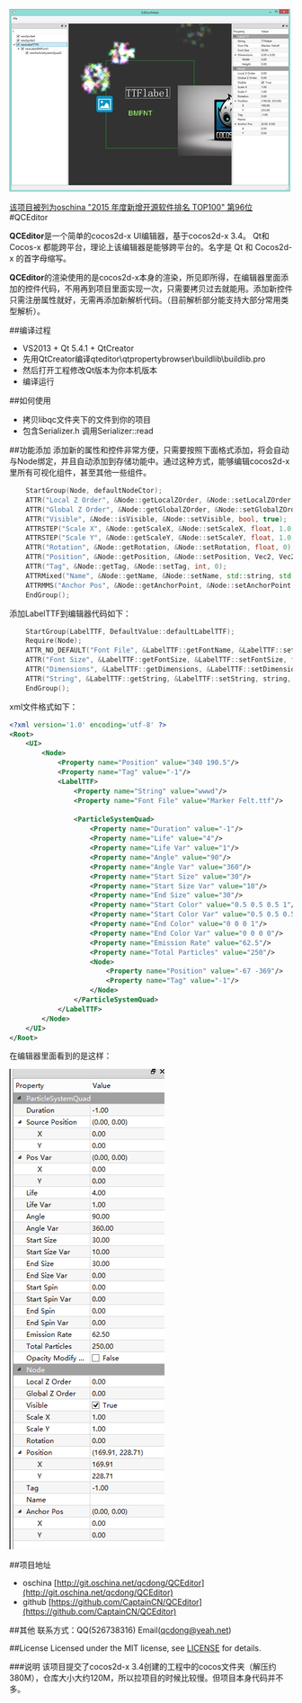 ![preview][]

[该项目被列为oschina "2015 年度新增开源软件排名 TOP100" 第96位](https://www.oschina.net/news/69808/2015-annual-ranking-top-100-new-open-source-software)
#QCEditor

**QCEditor**是一个简单的cocos2d-x UI编辑器，基于cocos2d-x 3.4。 Qt和Cocos-x 都能跨平台，理论上该编辑器是能够跨平台的。名字是 Qt 和 Cocos2d-x 的首字母缩写。

**QCEditor**的渲染使用的是cocos2d-x本身的渲染，所见即所得，在编辑器里面添加的控件代码，不用再到项目里面实现一次，只需要拷贝过去就能用。添加新控件只需注册属性就好，无需再添加新解析代码。（目前解析部分能支持大部分常用类型解析）。

##编译过程
* VS2013 + Qt 5.4.1 + QtCreator
* 先用QtCreator编译qteditor\qtpropertybrowser\buildlib\buildlib.pro
* 然后打开工程修改Qt版本为你本机版本
* 编译运行

##如何使用
* 拷贝libqc文件夹下的文件到你的项目
* 包含Serializer.h 调用Serializer::read

##功能添加
添加新的属性和控件非常方便，只需要按照下面格式添加，将会自动与Node绑定，并且自动添加到存储功能中。通过这种方式，能够编辑cocos2d-x里所有可视化组件，甚至其他一些组件。

```C++
	StartGroup(Node, defaultNodeCtor);
	ATTR("Local Z Order", &Node::getLocalZOrder, &Node::setLocalZOrder, int, 0);
	ATTR("Global Z Order", &Node::getGlobalZOrder, &Node::setGlobalZOrder, float, 0.0f);
	ATTR("Visible", &Node::isVisible, &Node::setVisible, bool, true);
	ATTRSTEP("Scale X", &Node::getScaleX, &Node::setScaleX, float, 1.0, 0.1);
	ATTRSTEP("Scale Y", &Node::getScaleY, &Node::setScaleY, float, 1.0, 0.1);
	ATTR("Rotation", &Node::getRotation, &Node::setRotation, float, 0);
	ATTR("Position", &Node::getPosition, &Node::setPosition, Vec2, Vec2(0, 0));
	ATTR("Tag", &Node::getTag, &Node::setTag, int, 0);
	ATTRMixed("Name", &Node::getName, &Node::setName, std::string, std::string());
	ATTRMMS("Anchor Pos", &Node::getAnchorPoint, &Node::setAnchorPoint, Vec2, Vec2(0, 0), Vec2(0, 0), Vec2(1, 1), Vec2(0.1, 0.1));
	EndGroup();
```

添加LabelTTF到编辑器代码如下：
```C++
	StartGroup(LabelTTF, DefaultValue::defaultLabelTTF);
	Require(Node);
	ATTR_NO_DEFAULT("Font File", &LabelTTF::getFontName, &LabelTTF::setFontName, string, Variant::TString);
	ATTR("Font Size", &LabelTTF::getFontSize, &LabelTTF::setFontSize, float, 20);
	ATTR("Dimensions", &LabelTTF::getDimensions, &LabelTTF::setDimensions, Size, Size(0,0));
	ATTR("String", &LabelTTF::getString, &LabelTTF::setString, string, string());
	EndGroup();
```

xml文件格式如下：

```XML
<?xml version='1.0' encoding='utf-8' ?>
<Root>
	<UI>
		<Node>
			<Property name="Position" value="340 190.5"/>
			<Property name="Tag" value="-1"/>
			<LabelTTF>
				<Property name="String" value="wwwd"/>
				<Property name="Font File" value="Marker Felt.ttf"/>
				
				<ParticleSystemQuad>
					<Property name="Duration" value="-1"/>
					<Property name="Life" value="4"/>
					<Property name="Life Var" value="1"/>
					<Property name="Angle" value="90"/>
					<Property name="Angle Var" value="360"/>
					<Property name="Start Size" value="30"/>
					<Property name="Start Size Var" value="10"/>
					<Property name="End Size" value="30"/>
					<Property name="Start Color" value="0.5 0.5 0.5 1"/>
					<Property name="Start Color Var" value="0.5 0.5 0.5 0"/>
					<Property name="End Color" value="0 0 0 1"/>
					<Property name="End Color Var" value="0 0 0 0"/>
					<Property name="Emission Rate" value="62.5"/>
					<Property name="Total Particles" value="250"/>
					<Node>
						<Property name="Position" value="-67 -369"/>
						<Property name="Tag" value="-1"/>
					</Node>
				</ParticleSystemQuad>
			</LabelTTF>
		</Node>
	</UI>
</Root>

```

在编辑器里面看到的是这样：

![attr][]


##项目地址

* oschina  [http://git.oschina.net/qcdong/QCEditor](http://git.oschina.net/qcdong/QCEditor)
* github   [https://github.com/CaptainCN/QCEditor](https://github.com/CaptainCN/QCEditor)


##其他
联系方式：QQ(526738316) Email(qcdong@yeah.net)

##License
Licensed under the MIT license, see [LICENSE](LICENSE) for details.

###说明
	该项目提交了cocos2d-x 3.4创建的工程中的cocos文件夹（解压约380M），仓库大小大约120M，所以拉项目的时候比较慢。但项目本身代码并不多。


[preview]: images/preview.jpg
[attr]: images/attr.png
